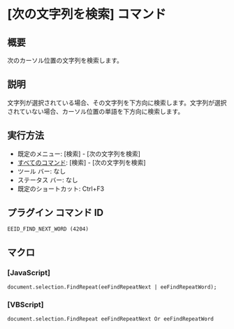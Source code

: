 # \[次の文字列を検索\] コマンド

## 概要

次のカーソル位置の文字列を検索します。

## 説明

文字列が選択されている場合、その文字列を下方向に検索します。文字列が選択されていない場合、カーソル位置の単語を下方向に検索します。

## 実行方法

- 既定のメニュー: \[検索\] \- \[次の文字列を検索\]
- [すべてのコマンド](../../glossary/allcommands): \[検索\] \- \[次の文字列を検索\]
- ツール バー: なし
- ステータス バー: なし
- 既定のショートカット: Ctrl+F3

## プラグイン コマンド ID

```
EEID_FIND_NEXT_WORD (4204)```

## マクロ

### \[JavaScript\]

```
document.selection.FindRepeat(eeFindRepeatNext | eeFindRepeatWord);
```

### \[VBScript\]

```
document.selection.FindRepeat eeFindRepeatNext Or eeFindRepeatWord
```
